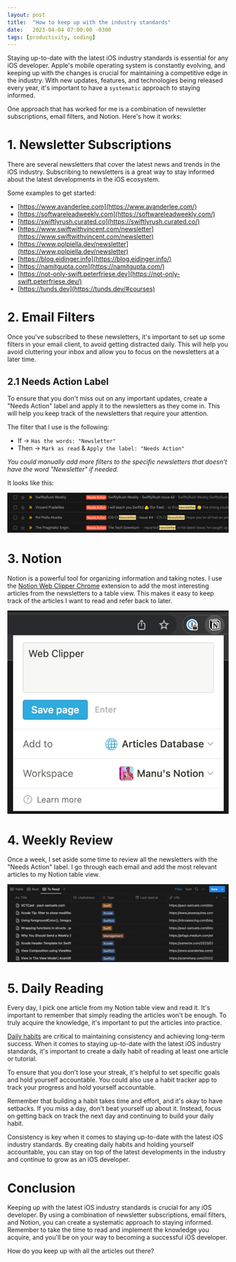 ```yaml
---
layout: post
title:  "How to keep up with the industry standards"
date:   2023-04-04 07:00:00 -0300
tags: [productivity, coding]
---
```


Staying up-to-date with the latest iOS industry standards is essential for any iOS developer. Apple's mobile operating system is constantly evolving, and keeping up with the changes is crucial for maintaining a competitive edge in the industry. With new updates, features, and technologies being released every year, it's important to have a `systematic` approach to staying informed.

One approach that has worked for me is a combination of newsletter subscriptions, email filters, and Notion. Here's how it works:

# 1. Newsletter Subscriptions
There are several newsletters that cover the latest news and trends in the iOS industry. Subscribing to newsletters is a great way to stay informed about the latest developments in the iOS ecosystem.

Some examples to get started:
* [https://www.avanderlee.com](https://www.avanderlee.com/)
* [https://softwareleadweekly.com](https://softwareleadweekly.com/)
* [https://swiftlyrush.curated.co](https://swiftlyrush.curated.co/)
* [https://www.swiftwithvincent.com/newsletter](https://www.swiftwithvincent.com/newsletter)
* [https://www.polpiella.dev/newsletter](https://www.polpiella.dev/newsletter)
* [https://blog.eidinger.info](https://blog.eidinger.info/)
* [https://namitgupta.com](https://namitgupta.com/)
* [https://not-only-swift.peterfriese.dev](https://not-only-swift.peterfriese.dev/)
* [https://tunds.dev](https://tunds.dev/#courses)

# 2. Email Filters
Once you've subscribed to these newsletters, it's important to set up some filters in your email client, to avoid getting distracted daily. This will help you avoid cluttering your inbox and allow you to focus on the newsletters at a later time.

## 2.1 Needs Action Label
To ensure that you don't miss out on any important updates, create a "Needs Action" label and apply it to the newsletters as they come in. This will help you keep track of the newsletters that require your attention.

The filter that I use is the following:
* If -> `Has the words: "Newsletter"`
* Then -> `Mark as read` & `Apply the label: "Needs Action"`

*You could manually add more filters to the specific newsletters that doesn't have the word "Newsletter" if needed.*

It looks like this:

![email-filter](/resources/industry-standards/email-filter.png)

# 3. Notion
Notion is a powerful tool for organizing information and taking notes. I use the [Notion Web Clipper Chrome](https://www.notion.so/Web-Clipper-ba54b19ecaeb466b8070b9e683c5fce1) extension to add the most interesting articles from the newsletters to a table view. This makes it easy to keep track of the articles I want to read and refer back to later.

![notion-extension](/resources/industry-standards/notion-extension.png)

# 4. Weekly Review
Once a week, I set aside some time to review all the newsletters with the "Needs Action" label. I go through each email and add the most relevant articles to my Notion table view.

![notion-table](/resources/industry-standards/notion-table.png)

# 5. Daily Reading
Every day, I pick one article from my Notion table view and read it. It's important to remember that simply reading the articles won't be enough. To truly acquire the knowledge, it's important to put the articles into practice.

[Daily habits](https://mdb1.github.io/2022-01-15-rules-and-habits/) are critical to maintaining consistency and achieving long-term success. When it comes to staying up-to-date with the latest iOS industry standards, it's important to create a daily habit of reading at least one article or tutorial.

To ensure that you don't lose your streak, it's helpful to set specific goals and hold yourself accountable. You could also use a habit tracker app to track your progress and hold yourself accountable.

Remember that building a habit takes time and effort, and it's okay to have setbacks. If you miss a day, don't beat yourself up about it. Instead, focus on getting back on track the next day and continuing to build your daily habit.

Consistency is key when it comes to staying up-to-date with the latest iOS industry standards. By creating daily habits and holding yourself accountable, you can stay on top of the latest developments in the industry and continue to grow as an iOS developer.

# Conclusion
Keeping up with the latest iOS industry standards is crucial for any iOS developer. By using a combination of newsletter subscriptions, email filters, and Notion, you can create a systematic approach to staying informed. Remember to take the time to read and implement the knowledge you acquire, and you'll be on your way to becoming a successful iOS developer.

How do you keep up with all the articles out there?